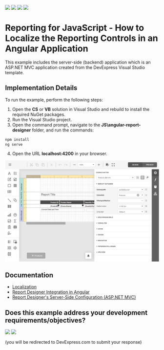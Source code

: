 <!-- default badges list -->
![](https://img.shields.io/endpoint?url=https://codecentral.devexpress.com/api/v1/VersionRange/236758567/21.2.1%2B)
[![](https://img.shields.io/badge/Open_in_DevExpress_Support_Center-FF7200?style=flat-square&logo=DevExpress&logoColor=white)](https://supportcenter.devexpress.com/ticket/details/T857184)
[![](https://img.shields.io/badge/📖_How_to_use_DevExpress_Examples-e9f6fc?style=flat-square)](https://docs.devexpress.com/GeneralInformation/403183)
[![](https://img.shields.io/badge/💬_Leave_Feedback-feecdd?style=flat-square)](#does-this-example-address-your-development-requirementsobjectives)
<!-- default badges end -->
# Reporting for JavaScript - How to Localize the Reporting Controls in an Angular Application

This example includes the server-side (backend) application which is an ASP.NET MVC application created from the DevExpress Visual Studio template.

## Implementation Details

To run the example, perform the following steps:

1. Open the **CS** or **VB** solution in Visual Studio and rebuild to install the required NuGet packages.
2. Run the Visual Studio project.
3. Open the command prompt, navigate to the **JS\angular-report-designer** folder, and run the commands:
    
```
npm install
ng serve
```

4. Open the URL **localhost:4200**  in your browser.

![](/images/screenshot.png)

## Documentation

* [Localization](https://docs.devexpress.com/XtraReports/401586)
* [Report Designer Integration in Angular](https://docs.devexpress.com/XtraReports/119431)
* [Report Designer's Server-Side Configuration (ASP.NET MVC)](https://docs.devexpress.com/XtraReports/118371)
<!-- feedback -->
## Does this example address your development requirements/objectives?

[<img src="https://www.devexpress.com/support/examples/i/yes-button.svg"/>](https://www.devexpress.com/support/examples/survey.xml?utm_source=github&utm_campaign=reporting-angular-localize-controls&~~~was_helpful=yes) [<img src="https://www.devexpress.com/support/examples/i/no-button.svg"/>](https://www.devexpress.com/support/examples/survey.xml?utm_source=github&utm_campaign=reporting-angular-localize-controls&~~~was_helpful=no)

(you will be redirected to DevExpress.com to submit your response)
<!-- feedback end -->
